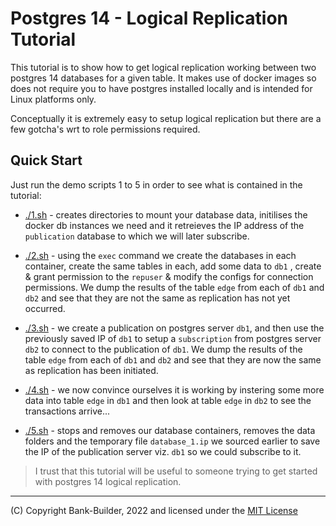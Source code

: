 # Postgres 14 - Logical Replication Tutorial

This tutorial is to show how to get logical replication working between two postgres 14 databases for a given table.  It makes use of docker images so does not require you to have postgres installed locally and is intended for Linux platforms only.

Conceptually it is extremely easy to setup logical replication but there are a few gotcha's wrt to role permissions required.

## Quick Start

Just run the demo scripts 1 to 5 in order to see what is contained in the tutorial:

* [./1.sh](./1.sh) - creates directories to mount your database data, initilises the docker db instances we need and it retreieves the IP address of the `publication` database to which we will later subscribe.

* [./2.sh](./2.sh) - using the `exec` command we create the databases in each container, create the same tables in each, add some data to `db1` , create & grant permission to the `repuser` & modify the configs for connection permissions. We dump the results of the table `edge` from each of `db1` and `db2` and see that they are not the same as replication has not yet occurred.

* [./3.sh](./3.sh) - we create a publication on postgres server `db1`, and then use the previously saved IP of `db1` to setup a `subscription` from postgres server `db2` to connect to the publication of `db1`. We dump the results of the table `edge` from each of `db1` and `db2` and see that they are  now the same as replication has been initiated.

* [./4.sh](./4.sh) - we now convince ourselves it is working by instering some more data into table `edge` in `db1` and then look at table `edge` in `db2` to see the transactions arrive...

* [./5.sh](./5.sh) - stops and removes our database containers, removes the data folders and the temporary file `database_1.ip` we sourced earlier to save the IP of the publication server viz. `db1` so we could subscribe to it. 

> I trust that this tutorial will be useful to someone trying to get started with postgres 14 logical replication.

---
(C) Copyright Bank-Builder, 2022 and licensed under the [MIT License](./LICENSE)